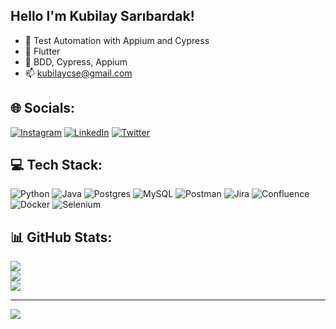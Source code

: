 ## Hello I'm Kubilay Sarıbardak!

- 🔭 Test Automation with Appium and Cypress
- 🌱 Flutter
- 💬 BDD, Cypress, Appium
- 📫 kubilaycse@gmail.com

## 🌐 Socials:
[![Instagram](https://img.shields.io/badge/Instagram-%23E4405F.svg?logo=Instagram&logoColor=white)](https://instagram.com/kblysrbrdk) [![LinkedIn](https://img.shields.io/badge/LinkedIn-%230077B5.svg?logo=linkedin&logoColor=white)](https://linkedin.com/in/kblysrbrdk) [![Twitter](https://img.shields.io/badge/Twitter-%231DA1F2.svg?logo=Twitter&logoColor=white)](https://twitter.com/KblySrbrdk) 

## 💻 Tech Stack:
![Python](https://img.shields.io/badge/python-3670A0?style=for-the-badge&logo=python&logoColor=ffdd54) ![Java](https://img.shields.io/badge/java-%23ED8B00.svg?style=for-the-badge&logo=java&logoColor=white) ![Postgres](https://img.shields.io/badge/postgres-%23316192.svg?style=for-the-badge&logo=postgresql&logoColor=white) ![MySQL](https://img.shields.io/badge/mysql-%2300f.svg?style=for-the-badge&logo=mysql&logoColor=white) ![Postman](https://img.shields.io/badge/Postman-FF6C37?style=for-the-badge&logo=postman&logoColor=white) ![Jira](https://img.shields.io/badge/jira-%230A0FFF.svg?style=for-the-badge&logo=jira&logoColor=white) ![Confluence](https://img.shields.io/badge/confluence-%23172BF4.svg?style=for-the-badge&logo=confluence&logoColor=white) ![Docker](https://img.shields.io/badge/docker-%230db7ed.svg?style=for-the-badge&logo=docker&logoColor=white) ![Selenium](https://img.shields.io/badge/-selenium-%43B02A?style=for-the-badge&logo=selenium&logoColor=white)
## 📊 GitHub Stats:
![](https://github-readme-stats.vercel.app/api?username=kubilaycse&theme=ayu-mirage&hide_border=false&include_all_commits=true&count_private=true)<br/>
![](https://github-readme-streak-stats.herokuapp.com/?user=kubilaycse&theme=ayu-mirage&hide_border=false)<br/>
![](https://github-readme-stats.vercel.app/api/top-langs/?username=kubilaycse&theme=ayu-mirage&hide_border=false&include_all_commits=true&count_private=true&layout=compact)


---
[![](https://visitcount.itsvg.in/api?id=kubilaycse&icon=0&color=6)](https://visitcount.itsvg.in)
